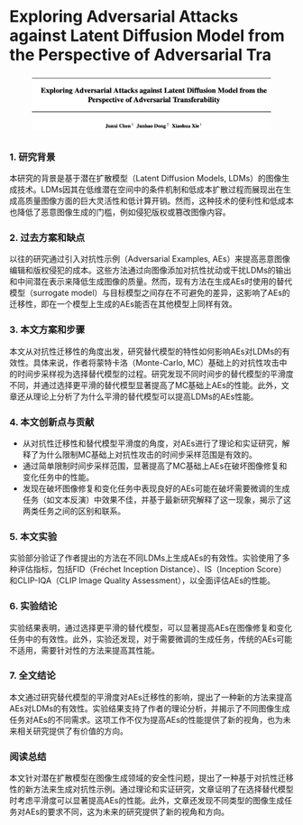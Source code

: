 # Exploring Adversarial Attacks against Latent Diffusion Model from the Perspective of Adversarial Tra

<figure><img src="../.gitbook/assets/image (2) (1).png" alt=""><figcaption></figcaption></figure>

##

### 1. 研究背景

本研究的背景是基于潜在扩散模型（Latent Diffusion Models, LDMs）的图像生成技术。LDMs因其在低维潜在空间中的条件机制和低成本扩散过程而展现出在生成高质量图像方面的巨大灵活性和低计算开销。然而，这种技术的便利性和低成本也降低了恶意图像生成的门槛，例如侵犯版权或篡改图像内容。

### 2. 过去方案和缺点

以往的研究通过引入对抗性示例（Adversarial Examples, AEs）来提高恶意图像编辑和版权侵犯的成本。这些方法通过向图像添加对抗性扰动或干扰LDMs的输出和中间潜在表示来降低生成图像的质量。然而，现有方法在生成AEs时使用的替代模型（surrogate model）与目标模型之间存在不可避免的差异，这影响了AEs的迁移性，即在一个模型上生成的AEs能否在其他模型上同样有效。

### 3. 本文方案和步骤

本文从对抗性迁移性的角度出发，研究替代模型的特性如何影响AEs对LDMs的有效性。具体来说，作者将蒙特卡洛（Monte-Carlo, MC）基础上的对抗性攻击中的时间步采样视为选择替代模型的过程。研究发现不同时间步的替代模型的平滑度不同，并通过选择更平滑的替代模型显著提高了MC基础上AEs的性能。此外，文章还从理论上分析了为什么平滑的替代模型可以提高LDMs的AEs性能。

### 4. 本文创新点与贡献

* 从对抗性迁移性和替代模型平滑度的角度，对AEs进行了理论和实证研究，解释了为什么限制MC基础上对抗性攻击的时间步采样范围是有效的。
* 通过简单限制时间步采样范围，显著提高了MC基础上AEs在破坏图像修复和变化任务中的性能。
* 发现在破坏图像修复和变化任务中表现良好的AEs可能在破坏需要微调的生成任务（如文本反演）中效果不佳，并基于最新研究解释了这一现象，揭示了这两类任务之间的区别和联系。

### 5. 本文实验

实验部分验证了作者提出的方法在不同LDMs上生成AEs的有效性。实验使用了多种评估指标，包括FID（Fréchet Inception Distance）、IS（Inception Score）和CLIP-IQA（CLIP Image Quality Assessment），以全面评估AEs的性能。

### 6. 实验结论

实验结果表明，通过选择更平滑的替代模型，可以显著提高AEs在图像修复和变化任务中的有效性。此外，实验还发现，对于需要微调的生成任务，传统的AEs可能不适用，需要针对性的方法来提高其性能。

### 7. 全文结论

本文通过研究替代模型的平滑度对AEs迁移性的影响，提出了一种新的方法来提高AEs对LDMs的有效性。实验结果支持了作者的理论分析，并揭示了不同图像生成任务对AEs的不同需求。这项工作不仅为提高AEs的性能提供了新的视角，也为未来相关研究提供了有价值的方向。

### 阅读总结

本文针对潜在扩散模型在图像生成领域的安全性问题，提出了一种基于对抗性迁移性的新方法来生成对抗性示例。通过理论和实证研究，文章证明了在选择替代模型时考虑平滑度可以显著提高AEs的性能。此外，文章还发现不同类型的图像生成任务对AEs的要求不同，这为未来的研究提供了新的视角和方向。

